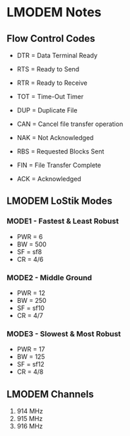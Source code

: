 # LMODEM Notes

## Flow Control Codes
* DTR = Data Terminal Ready
* RTS = Ready to Send
* RTR = Ready to Receive

* TOT = Time-Out Timer
* DUP = Duplicate File
* CAN = Cancel file transfer operation 
* NAK = Not Acknowledged

* RBS = Requested Blocks Sent

* FIN = File Transfer Complete
* ACK = Acknowledged

## LMODEM LoStik Modes

### MODE1 - Fastest & Least Robust
* PWR = 6
* BW = 500
* SF = sf8
* CR = 4/6

### MODE2 - Middle Ground
* PWR = 12
* BW = 250
* SF = sf10
* CR = 4/7

### MODE3 - Slowest & Most Robust
* PWR = 17
* BW = 125
* SF = sf12
* CR = 4/8

## LMODEM Channels
1. 914 MHz
2. 915 MHz
3. 916 MHz